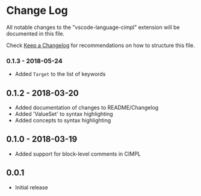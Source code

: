 # Change Log
All notable changes to the "vscode-language-cimpl" extension will be documented in this file.

Check [Keep a Changelog](http://keepachangelog.com/) for recommendations on how to structure this file.

### 0.1.3 - 2018-05-24

- Added `Target` to the list of keywords

## 0.1.2 - 2018-03-20

- Added documentation of changes to README/Changelog
- Added 'ValueSet' to syntax highlighting
- Added concepts to syntax highlighting

## 0.1.0 - 2018-03-19
- Added support for block-level comments in CIMPL

## 0.0.1
- Initial release
